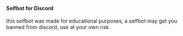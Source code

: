 #### Selfbot for Discord

  this selfbot was made for educational purposes, a selfbot may get you banned from discord, use at your own risk
